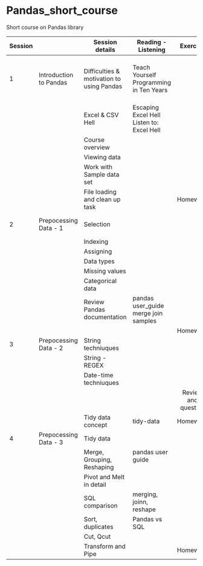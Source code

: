 # Pandas_short_course
Short course on Pandas library 


| Session |                        | Session details                           | Reading - Listening                           |       Exercise      |                       What is covered?                      |
|---------|------------------------|-------------------------------------------|-----------------------------------------------|:-------------------:|:-----------------------------------------------------------:|
|    1    | Introduction to Pandas | Difficulties & motivation to using Pandas |    Teach Yourself Programming in Ten Years    |                     | Motivation, Introduction, Syllabus review, Sample data read |
|         |                        | Excel & CSV Hell                          | Escaping Excel Hell <br>Listen to: Excel Hell |                     |                                                             |
|         |                        | Course overview                           |                                               |                     |                                                             |
|         |                        | Viewing data                              |                                               |                     |                                                             |
|         |                        | Work with Sample data set                 |                                               |                     |                                                             |
|         |                        | File loading and clean up task            |                                               |       Homework      |                                                             |
|    2    |  Prepocessing Data - 1 | Selection                                 |                                               |                     |                  Pandas provided facilities                 |
|         |                        | Indexing                                  |                                               |                     |                                                             |
|         |                        | Assigning                                 |                                               |                     |                                                             |
|         |                        | Data types                                |                                               |                     |                                                             |
|         |                        | Missing values                            |                                               |                     |                                                             |
|         |                        | Categorical data                          |                                               |                     |                                                             |
|         |                        | Review Pandas documentation               |    pandas user_guide<br>merge join samples    |                     |                                                             |
|         |                        |                                           |                                               |       Homework      |                                                             |
|    3    |  Prepocessing Data - 2 | String techniuques                        |                                               |                     |                                                             |
|         |                        | String - REGEX                            |                                               |                     |                                                             |
|         |                        | Date-time techniuques                     |                                               |                     |                                                             |
|         |                        |                                           |                                               | Review and question |                                                             |
|         |                        | Tidy data concept                         |                   tidy-data                   |       Homework      |                                                             |
|    4    |  Prepocessing Data - 3 | Tidy data                                 |                                               |                     |                                                             |
|         |                        | Merge, Grouping, Reshaping                |           pandas user guide<br><br>           |                     |                                                             |
|         |                        | Pivot and Melt in detail                  |                                               |                     |                                                             |
|         |                        | SQL comparison                            |            merging, joinn, reshape            |                     |                                                             |
|         |                        | Sort, duplicates                          |                 Pandas vs SQL                 |                     |                                                             |
|         |                        | Cut, Qcut                                 |                                               |                     |                                                             |
|         |                        | Transform and Pipe                        |                                               |       Homework      |                                                             |
